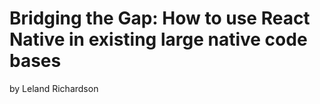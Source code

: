# Bridging the Gap: How to use React Native in existing large native code bases
by Leland Richardson
